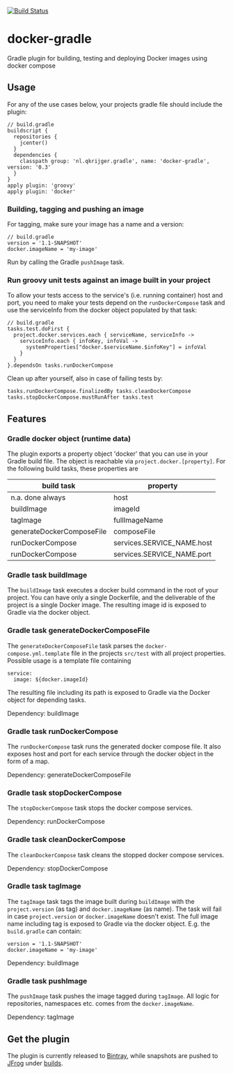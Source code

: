 [![Build Status](https://travis-ci.org/Krijger/docker-gradle.svg?branch=master)](https://travis-ci.org/Krijger/docker-gradle)
# docker-gradle
Gradle plugin for building, testing and deploying Docker images using docker compose

## Usage

For any of the use cases below, your projects gradle file should include the plugin:

    // build.gradle
    buildscript {
      repositories {
        jcenter()
      }
      dependencies {
        classpath group: 'nl.qkrijger.gradle', name: 'docker-gradle', version: '0.3'
      }
    }
    apply plugin: 'groovy'
    apply plugin: 'docker'

### Building, tagging and pushing an image

For tagging, make sure your image has a name and a version:

    // build.gradle
    version = '1.1-SNAPSHOT'
    docker.imageName = 'my-image'

Run by calling the Gradle `pushImage` task.

### Run groovy unit tests against an image built in your project

To allow your tests access to the service's (i.e. running container) host and port, you need to make your tests depend
on the `runDockerCompose` task and use the serviceInfo from the docker object populated by that task:

    // build.gradle
    tasks.test.doFirst {
      project.docker.services.each { serviceName, serviceInfo ->
        serviceInfo.each { infoKey, infoVal ->
          systemProperties["docker.$serviceName.$infoKey"] = infoVal
        }
      }
    }.dependsOn tasks.runDockerCompose

Clean up after yourself, also in case of failing tests by:

    tasks.runDockerCompose.finalizedBy tasks.cleanDockerCompose
    tasks.stopDockerCompose.mustRunAfter tasks.test

## Features

### Gradle docker object (runtime data)

The plugin exports a property object 'docker' that you can use in your Gradle build file.
The object is reachable via `project.docker.[property]`. For the following build tasks, these properties are

build task | property
---------- | -------------
n.a. done always | host
buildImage | imageId
tagImage   | fullImageName
generateDockerComposeFile | composeFile
runDockerCompose | services.SERVICE_NAME.host
runDockerCompose | services.SERVICE_NAME.port


### Gradle task buildImage

The `buildImage` task executes a docker build command in the root of your project.
You can have only a single Dockerfile, and the deliverable of the project is a single Docker image.
The resulting image id is exposed to Gradle via the docker object.

### Gradle task generateDockerComposeFile

The `generateDockerComposeFile` task parses the `docker-compose.yml.template` file in the projects `src/test` with all
project properties. Possible usage is a template file containing

    service:
      image: ${docker.imageId}
      
The resulting file including its path is exposed to Gradle via the Docker object for depending tasks.

Dependency: buildImage

### Gradle task runDockerCompose

The `runDockerCompose` task runs the generated docker compose file. It also exposes host and port for each service
through the docker object in the form of a map.

Dependency: generateDockerComposeFile

### Gradle task stopDockerCompose

The `stopDockerCompose` task stops the docker compose services.

Dependency: runDockerCompose 

### Gradle task cleanDockerCompose

The `cleanDockerCompose` task cleans the stopped docker compose services.

Dependency: stopDockerCompose 

                               
### Gradle task tagImage

The `tagImage` task tags the image built during `buildImage` with the `project.version` (as tag) and `docker.imageName`
(as name). The task will fail in case `project.version` or `docker.imageName` doesn't exist.
The full image name including tag is exposed to Gradle via the docker object.
E.g. the `build.gradle` can contain:

    version = '1.1-SNAPSHOT'
    docker.imageName = 'my-image'

Dependency: buildImage

### Gradle task pushImage

The `pushImage` task pushes the image tagged during `tagImage`. All logic for repositories, namespaces etc. comes from
the `docker.imageName`.

Dependency: tagImage

## Get the plugin

The plugin is currently released to [Bintray][bt], while snapshots are pushed to [JFrog][jf] under [builds][jfb].

[bt]: https://bintray.com/qkrijger/gradle-plugins/docker-gradle
[jf]: https://oss.jfrog.org
[jfb]: https://oss.jfrog.org/artifactory/webapp/#/builds/gradle-docker
